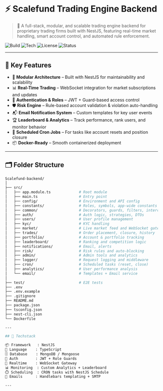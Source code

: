 # ⚡ Scalefund Trading Engine Backend

> 🏦 A full-stack, modular, and scalable trading engine backend for proprietary trading firms built with NestJS, featuring real-time market handling, smart account control, and automated rule enforcement.

![Build](https://img.shields.io/badge/build-passing-brightgreen.svg)
![Tech](https://img.shields.io/badge/stack-NestJS%20%7C%20MongoDB%20%7C%20WebSocket-blueviolet)
![License](https://img.shields.io/badge/license-MIT-lightgrey)
![Status](https://img.shields.io/badge/stability-beta-orange)

---

## 🚀 Key Features

- 🧠 **Modular Architecture** – Built with NestJS for maintainability and scalability
- 📊 **Real-Time Trading** – WebSocket integration for market subscriptions and updates
- 🔐 **Authentication & Roles** – JWT + Guard-based access control
- 🛡️ **Risk Engine** – Rule-based account validation & violation auto-handling
- 📬 **Email Notification System** – Custom templates for key user events
- 🏆 **Leaderboard & Analytics** – Track performance, rank users, and monitor behavior
- 🔁 **Scheduled Cron Jobs** – For tasks like account resets and position closure
- 📦 **Docker-Ready** – Smooth containerized deployment

---

## 🗂️ Folder Structure

```bash
Scalefund-backend/
│
├── src/
│   ├── app.module.ts             # Root module
│   ├── main.ts                   # Entry point
│   ├── config/                   # Environment and API config
│   ├── constants/                # Roles, symbols, app-wide constants
│   ├── common/                   # Decorators, guards, filters, interceptors
│   ├── auth/                     # Auth logic, strategies, DTOs
│   ├── users/                    # User profile management
│   ├── kyc/                      # KYC handling
│   ├── market/                   # Live market feed and WebSocket gateway
│   ├── trades/                   # Order placement, closure, history
│   ├── portfolio/                # Account & portfolio tracking
│   ├── leaderboard/              # Ranking and competition logic
│   ├── notifications/            # Email, alerts
│   ├── risk/                     # Risk rules and auto-blocking
│   ├── admin/                    # Admin tools and analytics
│   ├── logger/                   # Request logging and middleware
│   ├── cron/                     # Scheduled tasks (reset, close)
│   ├── analytics/                # User performance analysis
│   └── email/                    # Templates + Email service
│
├── test/                         # E2E tests
├── .env
├── .env.example
├── .gitignore
├── README.md
├── package.json
├── tsconfig.json
├── nest-cli.json
└── Dockerfile

---

## 🧠 Techstack

📦 Framework   : NestJS
🧬 Language    : TypeScript
🗄️ Database    : MongoDB / Mongoose
🔐 Auth        : JWT + Role Guards
📡 Realtime    : WebSocket Gateway
📊 Monitoring  : Custom Analytics + Leaderboard
⏱️ Scheduling  : CRON tasks with NestJS Schedule
📧 Emails      : Handlebars templating + SMTP

---